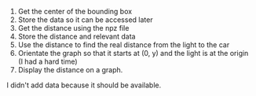 1. Get the center of the bounding box
2. Store the data so it can be accessed later
3. Get the distance using the npz file
4. Store the distance and relevant data
5. Use the distance to find the real distance from the light to the car
6. Orientate the graph so that it starts at (0, y) and the light is at the origin (I had a hard time)
7. Display the distance on a graph.


I didn't add data because it should be available.
